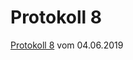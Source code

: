 # Protokoll 8
[Protokoll 8](https://github.com/HTLMechatronics/m15-la1-sx/blob/winmam14/protokoll_g3_winmam14_2019-04-02.md) vom 04.06.2019  
